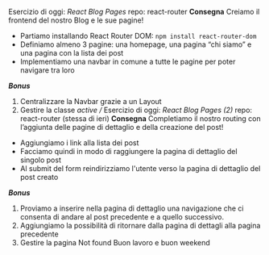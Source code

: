 Esercizio di oggi: *React Blog Pages*
repo: react-router
**Consegna**
Creiamo il frontend del nostro Blog e le sue pagine!

- Partiamo installando React Router DOM: `npm install react-router-dom`
- Definiamo almeno 3 pagine: una homepage, una pagina “chi siamo” e una pagina con la lista dei post
- Implementiamo una navbar in comune a tutte le pagine per poter navigare tra loro

***Bonus***

1. Centralizzare la Navbar grazie a un Layout
2. Gestire la classe *active*
*/*
Esercizio di oggi: *React Blog Pages (2)*
repo: react-router  (stessa di ieri)
**Consegna**
Completiamo il nostro routing con l’aggiunta delle pagine di dettaglio e della creazione del post!

- Aggiungiamo i link alla lista dei post
- Facciamo quindi in modo di raggiungere la pagina di dettaglio del singolo post
- Al submit del form reindirizziamo l'utente verso la pagina di dettaglio del post creato

***Bonus***

1. Proviamo a inserire nella pagina di dettaglio una navigazione che ci consenta di andare al post precedente e a quello successivo.
2. Aggiungiamo la possibilità di ritornare dalla pagina di dettagli alla pagina precedente
3. Gestire la pagina Not found
Buon lavoro e buon weekend
